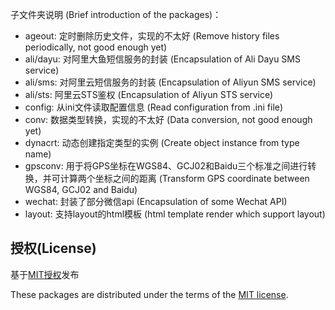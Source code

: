 子文件夹说明 (Brief introduction of the packages)：

* ageout: 定时删除历史文件，实现的不太好 (Remove history files periodically, not good enough yet)
* ali/dayu: 对阿里大鱼短信服务的封装 (Encapsulation of Ali Dayu SMS service)
* ali/sms: 对阿里云短信服务的封装 (Encapsulation of Aliyun SMS service)
* ali/sts: 阿里云STS鉴权 (Encapsulation of Aliyun STS service)
* config: 从ini文件读取配置信息 (Read configuration from .ini file)
* conv: 数据类型转换，实现的不太好 (Data conversion, not good enough yet)
* dynacrt: 动态创建指定类型的实例 (Create object instance from type name)
* gpsconv: 用于将GPS坐标在WGS84、GCJ02和Baidu三个标准之间进行转换，并可计算两个坐标之间的距离 (Transform GPS coordinate between WGS84, GCJ02 and Baidu)
* wechat: 封装了部分微信api (Encapsulation of some Wechat API)
* layout: 支持layout的html模板 (html template render which support layout)

## 授权(License)

基于[MIT授权](http://opensource.org/licenses/mit-license.html)发布

These packages are distributed under the terms of the [MIT license](http://opensource.org/licenses/mit-license.html).